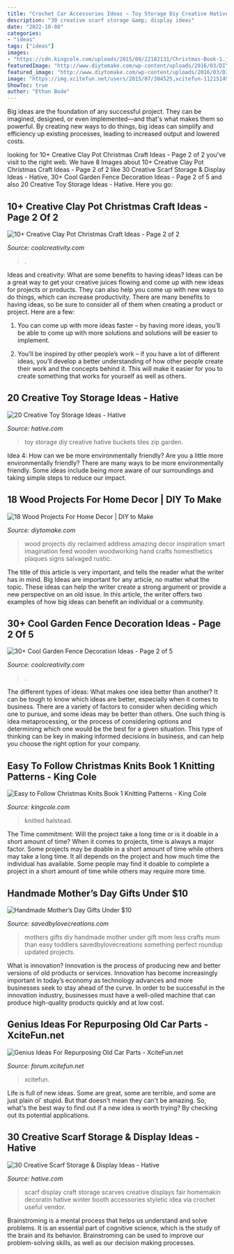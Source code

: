```yaml
---
title: "Crochet Car Accessories Ideas ~ Toy Storage Diy Creative Hative Buckets Tiles Zip Garden"
description: "30 creative scarf storage &amp; display ideas"
date: "2022-10-08"
categories:
- "ideas"
tags: ["ideas"]
images:
- "https://cdn.kingcole.com/uploads/2015/08/22182131/Christmas-Book-1.jpg"
featuredImage: "http://www.diytomake.com/wp-content/uploads/2016/03/DIY-Reclaimed-Wood-Projects-1.jpg"
featured_image: "http://www.diytomake.com/wp-content/uploads/2016/03/DIY-Reclaimed-Wood-Projects-1.jpg"
image: "https://img.xcitefun.net/users/2015/07/384525,xcitefun-11215149-767366233418634-590644832209963.jpg"
ShowToc: true
author: "Ethan Bode"
---
```



Big ideas are the foundation of any successful project. They can be imagined, designed, or even implemented—and that's what makes them so powerful. By creating new ways to do things, big ideas can simplify and efficiency up existing processes, leading to increased output and lowered costs.

	

		
looking for 10+ Creative Clay Pot Christmas Craft Ideas - Page 2 of 2 you've visit to the right web. We have 8 Images about 10+ Creative Clay Pot Christmas Craft Ideas - Page 2 of 2 like 30 Creative Scarf Storage &amp; Display Ideas - Hative, 30+ Cool Garden Fence Decoration Ideas - Page 2 of 5 and also 20 Creative Toy Storage Ideas - Hative. Here you go:
		
    
## 10+ Creative Clay Pot Christmas Craft Ideas - Page 2 Of 2

<img loading=lazy src="https://coolcreativity.com/wp-content/uploads/2016/11/Santa-Chimmey-Place-Setting-.jpg" onerror="this.onerror=null;this.src='https://tse2.mm.bing.net/th?id=OIP.6TWEg1brUcOWc3RpRh8d7QHaLb&amp;pid=15.1';" alt="10+ Creative Clay Pot Christmas Craft Ideas - Page 2 of 2">

_Source: coolcreativity.com_

>. 

	

Ideas and creativity: What are some benefits to having ideas?
Ideas can be a great way to get your creative juices flowing and come up with new ideas for projects or products. They can also help you come up with new ways to do things, which can increase productivity. There are many benefits to having ideas, so be sure to consider all of them when creating a product or project. Here are a few: 
1. You can come up with more ideas faster – by having more ideas, you’ll be able to come up with more solutions and solutions will be easier to implement.

2. You’ll be inspired by other people’s work – if you have a lot of different ideas, you’ll develop a better understanding of how other people create their work and the concepts behind it. This will make it easier for you to create something that works for yourself as well as others.

    
## 20 Creative Toy Storage Ideas - Hative

<img loading=lazy src="https://hative.com/wp-content/uploads/2014/11/toy-storage-ideas/7-buckets-and-zip-tiles-as-diy-toy-storage.jpg" onerror="this.onerror=null;this.src='https://tse1.mm.bing.net/th?id=OIP.W76bRteOP4ABpjNebYdGGgHaLI&amp;pid=15.1';" alt="20 Creative Toy Storage Ideas - Hative">

_Source: hative.com_

>toy storage diy creative hative buckets tiles zip garden. 

	

Idea 4: How can we be more environmentally friendly?
Are you a little more environmentally friendly? There are many ways to be more environmentally friendly. Some ideas include being more aware of our surroundings and taking simple steps to reduce our impact.

    
## 18 Wood Projects For Home Decor | DIY To Make

<img loading=lazy src="http://www.diytomake.com/wp-content/uploads/2016/03/DIY-Reclaimed-Wood-Projects-1.jpg" onerror="this.onerror=null;this.src='https://tse1.mm.bing.net/th?id=OIP.SkjX2-ILYZzP6rSSLo3A3QHaJ3&amp;pid=15.1';" alt="18 Wood Projects For Home Decor | DIY to Make">

_Source: diytomake.com_

>wood projects diy reclaimed address amazing decor inspiration smart imagination feed wooden woodworking hand crafts homesthetics plaques signs salvaged rustic. 

	

The title of this article is very important, and tells the reader what the writer has in mind.
Big Ideas are important for any article, no matter what the topic. These ideas can help the writer create a strong argument or provide a new perspective on an old issue. In this article, the writer offers two examples of how big ideas can benefit an individual or a community.

    
## 30+ Cool Garden Fence Decoration Ideas - Page 2 Of 5

<img loading=lazy src="https://coolcreativity.com/wp-content/uploads/2016/06/Wheel-Cover-Fence-Flowers.jpg" onerror="this.onerror=null;this.src='https://tse4.mm.bing.net/th?id=OIP.bkbtUYOv1m6INudJ-P4AdAHaJ4&amp;pid=15.1';" alt="30+ Cool Garden Fence Decoration Ideas - Page 2 of 5">

_Source: coolcreativity.com_

>. 

	

The different types of ideas: What makes one idea better than another?
It can be tough to know which ideas are better, especially when it comes to business. There are a variety of factors to consider when deciding which one to pursue, and some ideas may be better than others. One such thing is idea metaprocessing, or the process of considering options and determining which one would be the best for a given situation. This type of thinking can be key in making informed decisions in business, and can help you choose the right option for your company.

    
## Easy To Follow Christmas Knits Book 1 Knitting Patterns - King Cole

<img loading=lazy src="https://cdn.kingcole.com/uploads/2015/08/22182131/Christmas-Book-1.jpg" onerror="this.onerror=null;this.src='https://tse2.mm.bing.net/th?id=OIP.ndOFiHYYii-HII7iwc0UzAHaKV&amp;pid=15.1';" alt="Easy to Follow Christmas Knits Book 1 Knitting Patterns - King Cole">

_Source: kingcole.com_

>knitted halstead. 

	

The Time commitment: Will the project take a long time or is it doable in a short amount of time?
When it comes to projects, time is always a major factor. Some projects may be doable in a short amount of time while others may take a long time. It all depends on the project and how much time the individual has available. Some people may find it doable to complete a project in a short amount of time while others may require more time.

    
## Handmade Mother’s Day Gifts Under $10

<img loading=lazy src="https://savedbylovecreations.com/wp-content/uploads/2012/04/MothersDayGiftsPin.png" onerror="this.onerror=null;this.src='https://tse1.mm.bing.net/th?id=OIP.sLxn_vSi44atdyoNhBNj9AHaJ4&amp;pid=15.1';" alt="Handmade Mother’s Day Gifts Under $10">

_Source: savedbylovecreations.com_

>mothers gifts diy handmade mother under gift mom less crafts mum than easy toddlers savedbylovecreations something perfect roundup updated projects. 

	

What is innovation?
Innovation is the process of producing new and better versions of old products or services. Innovation has become increasingly important in today’s economy as technology advances and more businesses seek to stay ahead of the curve. In order to be successful in the innovation industry, businesses must have a well-oiled machine that can produce high-quality products quickly and at low cost.

    
## Genius Ideas For Repurposing Old Car Parts - XciteFun.net

<img loading=lazy src="https://img.xcitefun.net/users/2015/07/384525,xcitefun-11215149-767366233418634-590644832209963.jpg" onerror="this.onerror=null;this.src='https://tse1.mm.bing.net/th?id=OIP.SM48jPzZESlDLpG723UA_QHaHa&amp;pid=15.1';" alt="Genius Ideas For Repurposing Old Car Parts - XciteFun.net">

_Source: forum.xcitefun.net_

>xcitefun. 

	

Life is full of new ideas. Some are great, some are terrible, and some are just plain ol' stupid. But that doesn't mean they can't be amazing. So, what's the best way to find out if a new idea is worth trying? By checking out its potential applications.

    
## 30 Creative Scarf Storage &amp; Display Ideas - Hative

<img loading=lazy src="https://hative.com/wp-content/uploads/2015/03/scarf-storage-ideas/19-creative-scarf-storage-and-display-ideas.jpg" onerror="this.onerror=null;this.src='https://tse4.mm.bing.net/th?id=OIP.PS0Rvr1SQB-GXuC5C1QHwwHaJ4&amp;pid=15.1';" alt="30 Creative Scarf Storage &amp; Display Ideas - Hative">

_Source: hative.com_

>scarf display craft storage scarves creative displays fair homemakin decoratin hative winter booth accessories styletic idea via crochet useful vendor. 

	

Brainstroming is a mental process that helps us understand and solve problems. It is an essential part of cognitive science, which is the study of the brain and its behavior. Brainstroming can be used to improve our problem-solving skills, as well as our decision making processes.

